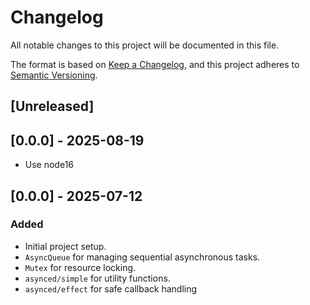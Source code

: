 # Changelog

All notable changes to this project will be documented in this file.

The format is based on [Keep a Changelog](https://keepachangelog.com/en/1.0.0/),
and this project adheres to [Semantic Versioning](https://semver.org/spec/v2.0.0.html).

## [Unreleased]

## [0.0.0] - 2025-08-19

- Use node16 

## [0.0.0] - 2025-07-12

### Added

- Initial project setup.
- `AsyncQueue` for managing sequential asynchronous tasks.
- `Mutex` for resource locking.
- `asynced/simple` for utility functions.
- `asynced/effect` for safe callback handling
